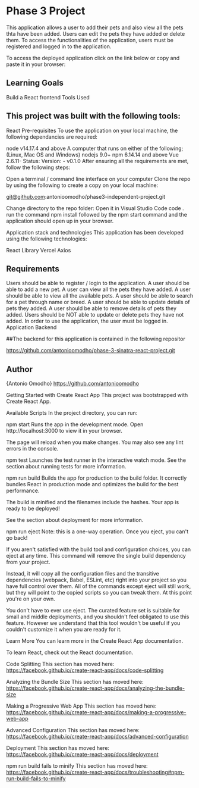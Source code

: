 # Phase 3 Project
This application allows a user to add their pets and also view all the pets thta have been added. Users can edit the pets they have added or delete them. To access the functionalities of the application, users must be registered and logged in to the application.

To access the deployed application click on the link below or copy and paste it in your browser:



## Learning Goals
Build a React frontend
Tools Used
## This project was built with the following tools:

React
Pre-requisites
To use the application on your local machine, the following dependancies are required:

node v14.17.4 and above A computer that runs on either of the following; (Linux, Mac OS and Windows) nodejs 9.0+ npm 6.14.14 and above Vue 2.6.11- Status: Version: - v0.1.0 After ensuring all the requirements are met, follow the following steps:

Open a terminal / command line interface on your computer Clone the repo by using the following to create a copy on your local machine:

git@github.com:antonioomodho/phase3-independent-project.git

Change directory to the repo folder: Open it in Visual Studio Code code . run the command npm install followed by the npm start command and the application should open up in your browser.

Application stack and technologies
This application has been developed using the following technologies:

React Library
Vercel
Axios
## Requirements
Users should be able to register / login to the application.
A user should be able to add a new pet.
A user can view all the pets they have added.
A user should be able to view all the available pets.
A user should be able to search for a pet through name or breed.
A user should be able to update details of pets they added.
A user should be able to remove details of pets they added.
Users should be NOT able to update or delete pets they have not added.
In order to use the application, the user must be logged in.
Application Backend

##The backend for this application is contained in the following repositor

https://github.com/antonioomodho/phase-3-sinatra-react-project.git

## Author
{Antonio Omodho} https://github.com/antonioomodho


Getting Started with Create React App
This project was bootstrapped with Create React App.

Available Scripts
In the project directory, you can run:

npm start
Runs the app in the development mode.
Open http://localhost:3000 to view it in your browser.

The page will reload when you make changes.
You may also see any lint errors in the console.

npm test
Launches the test runner in the interactive watch mode.
See the section about running tests for more information.

npm run build
Builds the app for production to the build folder.
It correctly bundles React in production mode and optimizes the build for the best performance.

The build is minified and the filenames include the hashes.
Your app is ready to be deployed!

See the section about deployment for more information.

npm run eject
Note: this is a one-way operation. Once you eject, you can't go back!

If you aren't satisfied with the build tool and configuration choices, you can eject at any time. This command will remove the single build dependency from your project.

Instead, it will copy all the configuration files and the transitive dependencies (webpack, Babel, ESLint, etc) right into your project so you have full control over them. All of the commands except eject will still work, but they will point to the copied scripts so you can tweak them. At this point you're on your own.

You don't have to ever use eject. The curated feature set is suitable for small and middle deployments, and you shouldn't feel obligated to use this feature. However we understand that this tool wouldn't be useful if you couldn't customize it when you are ready for it.

Learn More
You can learn more in the Create React App documentation.

To learn React, check out the React documentation.

Code Splitting
This section has moved here: https://facebook.github.io/create-react-app/docs/code-splitting

Analyzing the Bundle Size
This section has moved here: https://facebook.github.io/create-react-app/docs/analyzing-the-bundle-size

Making a Progressive Web App
This section has moved here: https://facebook.github.io/create-react-app/docs/making-a-progressive-web-app

Advanced Configuration
This section has moved here: https://facebook.github.io/create-react-app/docs/advanced-configuration

Deployment
This section has moved here: https://facebook.github.io/create-react-app/docs/deployment

npm run build fails to minify
This section has moved here: https://facebook.github.io/create-react-app/docs/troubleshooting#npm-run-build-fails-to-minify